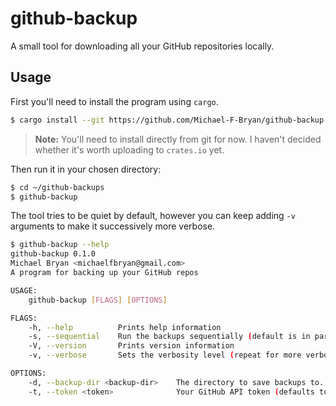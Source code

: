 # github-backup
A small tool for downloading all your GitHub repositories locally.


## Usage

First you'll need to install the program using `cargo`.

```bash
$ cargo install --git https://github.com/Michael-F-Bryan/github-backup
```

> **Note:** You'll need to install directly from git for now. I haven't
> decided whether it's worth uploading to `crates.io` yet.

Then run it in your chosen directory:

```bash
$ cd ~/github-backups
$ github-backup
```

The tool tries to be quiet by default, however you can keep adding `-v` 
arguments to make it successively more verbose.


```bash
$ github-backup --help
github-backup 0.1.0
Michael Bryan <michaelfbryan@gmail.com>
A program for backing up your GitHub repos

USAGE:
    github-backup [FLAGS] [OPTIONS]

FLAGS:
    -h, --help          Prints help information
    -s, --sequential    Run the backups sequentially (default is in parallel)
    -V, --version       Prints version information
    -v, --verbose       Sets the verbosity level (repeat for more verbosity)

OPTIONS:
    -d, --backup-dir <backup-dir>    The directory to save backups to. [default: .]
    -t, --token <token>              Your GitHub API token (defaults to GITHUB_TOKEN env variable)
```